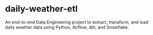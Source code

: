# daily-weather-etl
An end-to-end Data Engineering project to extract, transform, and load daily weather data using Python, Airflow, dbt, and Snowflake.

